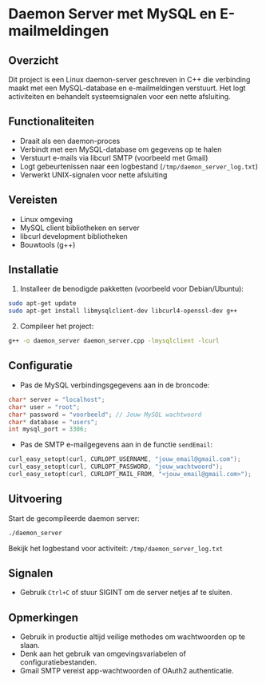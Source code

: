 
# Daemon Server met MySQL en E-mailmeldingen

## Overzicht

Dit project is een Linux daemon-server geschreven in C++ die verbinding maakt met een MySQL-database en e-mailmeldingen verstuurt. Het logt activiteiten en behandelt systeemsignalen voor een nette afsluiting.

## Functionaliteiten

- Draait als een daemon-proces
- Verbindt met een MySQL-database om gegevens op te halen
- Verstuurt e-mails via libcurl SMTP (voorbeeld met Gmail)
- Logt gebeurtenissen naar een logbestand (`/tmp/daemon_server_log.txt`)
- Verwerkt UNIX-signalen voor nette afsluiting

## Vereisten

- Linux omgeving
- MySQL client bibliotheken en server
- libcurl development bibliotheken
- Bouwtools (g++)

## Installatie

1. Installeer de benodigde pakketten (voorbeeld voor Debian/Ubuntu):

```bash
sudo apt-get update
sudo apt-get install libmysqlclient-dev libcurl4-openssl-dev g++
```

2. Compileer het project:

```bash
g++ -o daemon_server daemon_server.cpp -lmysqlclient -lcurl
```

## Configuratie

- Pas de MySQL verbindingsgegevens aan in de broncode:

```cpp
char* server = "localhost";
char* user = "root";
char* password = "voorbeeld"; // Jouw MySQL wachtwoord
char* database = "users";
int mysql_port = 3306;
```

- Pas de SMTP e-mailgegevens aan in de functie `sendEmail`:

```cpp
curl_easy_setopt(curl, CURLOPT_USERNAME, "jouw_email@gmail.com");
curl_easy_setopt(curl, CURLOPT_PASSWORD, "jouw_wachtwoord");
curl_easy_setopt(curl, CURLOPT_MAIL_FROM, "<jouw_email@gmail.com>");
```

## Uitvoering

Start de gecompileerde daemon server:

```bash
./daemon_server
```

Bekijk het logbestand voor activiteit: `/tmp/daemon_server_log.txt`

## Signalen

- Gebruik `Ctrl+C` of stuur SIGINT om de server netjes af te sluiten.

## Opmerkingen

- Gebruik in productie altijd veilige methodes om wachtwoorden op te slaan.
- Denk aan het gebruik van omgevingsvariabelen of configuratiebestanden.
- Gmail SMTP vereist app-wachtwoorden of OAuth2 authenticatie.
